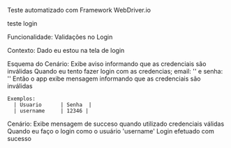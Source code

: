 Teste automatizado com Framework WebDriver.io


teste login 

Funcionalidade: Validações no Login

  Contexto:
    Dado eu estou na tela de login

  Esquema do Cenário: Exibe aviso informando que as credenciais são inválidas
    Quando eu tento fazer login com as credencias; email: '<Email>' e senha: '<Senha>'
    Então o app exibe mensagem informando que as credenciais são inválidas

    Exemplos:
      | Usuario      | Senha  |
      | username     | 12346 |
      

  Cenário: Exibe mensagem de succeso quando utilizado credenciais válidas
    Quando eu faço o login como o usuário 'username'
    Login efetuado com sucesso
